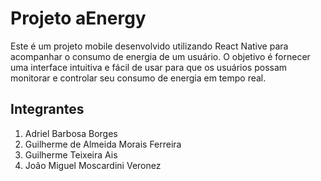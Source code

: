 # Projeto aEnergy

Este é um projeto mobile desenvolvido utilizando React Native para acompanhar o consumo de energia de um usuário. O objetivo é fornecer uma interface intuitiva e fácil de usar para que os usuários possam monitorar e controlar seu consumo de energia em tempo real.

## Integrantes
1. Adriel Barbosa Borges
2. Guilherme de Almeida Morais Ferreira
3. Guilherme Teixeira Ais
4. João Miguel Moscardini Veronez
